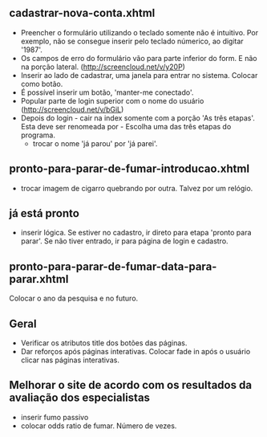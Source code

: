 cadastrar-nova-conta.xhtml
---------------------------

* Preencher o formulário utilizando o teclado somente não é intuitivo. Por exemplo, não se consegue inserir pelo teclado númerico, ao digitar '1987'.
* Os campos de erro do formulário vão para parte inferior do form. E não na porção lateral. (http://screencloud.net/v/y20P)
* Inserir ao lado de cadastrar, uma janela para entrar no sistema. Colocar como botão.
* É possível inserir um botão, 'manter-me conectado'.
* Popular parte de login superior com o nome do usuário (http://screencloud.net/v/bGiL)
* Depois do login - cair na index somente com a porção 'As três etapas'. Esta deve ser renomeada por - Escolha uma das três etapas do programa.
   * trocar o nome 'já parou' por 'já parei'.

pronto-para-parar-de-fumar-introducao.xhtml
--------------------------
* trocar imagem de cigarro quebrando por outra. Talvez por um relógio.


já está pronto 
-------------------------
* inserir lógica. Se estiver no cadastro, ir direto para etapa 'pronto para parar'. Se não tiver entrado, ir para página de login e cadastro.


pronto-para-parar-de-fumar-data-para-parar.xhtml
-------------------------------------------------
Colocar o ano da pesquisa e no futuro.


Geral
--------------------------
* Verificar os atributos title dos botões das páginas.
* Dar reforços após páginas interativas. Colocar fade in após o usuário clicar nas páginas interativas.


Melhorar o site de acordo com os resultados da avaliação dos especialistas
---------------------------------------------------------------------------
* inserir fumo passivo
* colocar odds ratio de fumar. Número de vezes.
